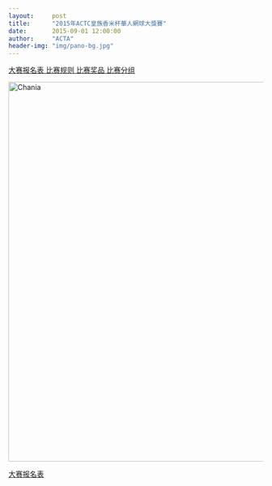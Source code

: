 ```yaml
---
layout:     post
title:      "2015年ACTC皇族香米杯華人網球大獎賽"
date:       2015-09-01 12:00:00
author:     "ACTA"
header-img: "img/pano-bg.jpg"
---
```


<p class="text-center">
<a href="http://actc.org.au/0.register/" class="btn btn-success btn-lg active" role="button"> 大赛报名表 </a>
<a href="http://actc.org.au/2015/08/31/2015-comp-rule/" class="btn btn-primary btn-lg active" role="button"> 比赛规则 </a>
<a href="#" class="btn btn-info btn-lg disabled" role="button"> 比赛奖品 </a>
<a href="#" class="btn btn-warning btn-lg disabled" role="button"> 比赛分组 </a>
</p>

<div class="container">
    <img class="img-responsive" src="{{ site.baseurl }}/img/2015-poster.jpg" alt="Chania" width="750" />
</div>

<a href="http://actc.org.au/0.register/" class="btn btn-success btn-lg btn-block active"> 大赛报名表 </a>
